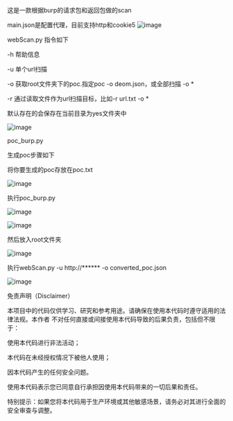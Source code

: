 
这是一款根据burp的请求包和返回包做的scan

main.json是配置代理，目前支持http和cookie5
![image](https://github.com/user-attachments/assets/306aefd4-a28a-4f68-b22d-5c3cf19d901c)

webScan.py 指令如下

-h  帮助信息

-u  单个url扫描

-o  获取root文件夹下的poc.指定poc -o deom.json，或全部扫描 -o  *

-r 通过读取文件作为url扫描目标，比如-r url.txt -o *

默认存在的会保存在当前目录为yes文件夹中

![image](https://github.com/user-attachments/assets/f659f30b-9968-41c6-994d-077c3393be9f)

poc_burp.py

生成poc步骤如下

将你要生成的poc存放在poc.txt

![image](https://github.com/user-attachments/assets/e4b8bc8e-49da-4f83-acd0-d4debbc65b3b)

执行poc_burp.py

![image](https://github.com/user-attachments/assets/08e54736-76c1-4b3f-8868-72a8bf60d45e)

![image](https://github.com/user-attachments/assets/0037a84d-7a24-4789-8506-7deca01938b0)

然后放入root文件夹

![image](https://github.com/user-attachments/assets/97750a5a-6b52-4a68-adca-ff6712ef46c1)

执行webScan.py -u  http://****** -o converted_poc.json

![image](https://github.com/user-attachments/assets/f4daf8aa-5153-4ef7-86e0-303e76138978)

免责声明（Disclaimer）

本项目中的代码仅供学习、研究和参考用途。请确保在使用本代码时遵守适用的法律法规。本作者 不对任何直接或间接使用本代码导致的后果负责，包括但不限于：

使用本代码进行非法活动；

本代码在未经授权情况下被他人使用；

因本代码产生的任何安全问题。

使用本代码表示您已同意自行承担因使用本代码带来的一切后果和责任。

特别提示：如果您将本代码用于生产环境或其他敏感场景，请务必对其进行全面的安全审查与调整。


